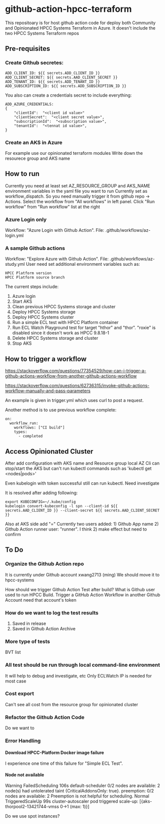 # github-action-hpcc-terraform
This repositoary is for host github action code for deploy both Community and Opinionated HPCC Systems Terraform in Azure.
It doesn't include the two HPCC Systems Terraform repos


## Pre-requisites
### Create Github secretes:
```code
ADD_CLIENT_ID: ${{ secrets.ADD_CLIENT_ID }}
ADD_CLIENT_SECRET: ${{ secrets.AAD_CLIENT_SECRET }}
ADD_TENANT_ID: ${{ secrets.ADD_TENANT_ID }}
ADD_SUBSCRIPTION_ID: ${{ secrets.ADD_SUBSCRIPTION_ID }}
```
You also can create a credentials secret to include everything:
```code
ADD_AZURE_CREDENTIALS:
{
    "clientId":  "<client id value>"
    "clientSecret":  "<client secret value>",
    "subscriptionId":  "<subscription value>",
    "tenantId":  "<tennat id value>",
}
```

### Create an AKS in Azure
For example use our opinionated terraform modules
Write down the resourece group and AKS name


## How to run 
Currently you need at least set AZ_RESOURCE_GROUP and AKS_NAME environment variables in the yaml file you want to run
Currently set as workflow_dispatch. So you need manually trigger it from github repo -> Actions. Select the workflow from "All workflows" in left panel. Click "Run workflow" from "Run workflow" list at the right

### Azure Login only
Workflow: "Azure Login with Github Action". File: .github/workflows/az-login.yml

### A sample Github actions
Workflow: "Explore Azure with Github Action". File: .github/workflows/az-study.yml
User need set additional environment variables such as:
```code
HPCC Platform version
HPCC Platform source branch 
```

The current steps include:
1. Azure login
2. Start AKS
3. Clean previous HPCC Systems storage and cluster
4. Deploy HPCC Systems storage
5. Deploy HPCC Systems cluster
6. Run a simple ECL test with HPCC Platform container
7. Run ECL Watch Playground test for target "hthor" and "thor". "roxie" is disabled since it doesn't work as HPCC 9.8.18-1
8. Delete HPCC Systems storage and cluster
9. Stop AKS


## How to trigger a workflow

https://stackoverflow.com/questions/77354529/how-can-i-trigger-a-github-actions-workflow-from-another-github-actions-workflow


https://stackoverflow.com/questions/62736315/invoke-github-actions-workflow-manually-and-pass-parameters


An example is given in trigger.yml which uses curl to post a request.

Another method is to use previous workflow complete:
```code
on:
  workflow_run:
    workflows: ["CI build"]
    types:
      - completed
```

## Access Opinionated Cluster 
After add configuration with AKS name and Resource group local AZ Cli can stop/start the AKS but can't run kubectl commands such as 'kubectl get <nodes|pods>'

Even kubelogin with token successful still can run kubectl. Need investigate
 
It is resolved after adding following:
```code
export KUBECONFIG=~/.kube/config
kubelogin convert-kubeconfig -l spn --client-id ${{ secrets.AAD_CLIENT_ID }} --client-secret ${{ secrets.AAD_CLIENT_SECRET }}
```
Also at AKS side add "<user>=<Service Principal Object ID>"
Currently two users added: 1) Github App name 2) Github Action runner user: "runner". I think 2) make effect but need to confirm 


## To Do 

### Organize the Github Action repo
It is currently under Github account xwang2713 (ming)
We should move it to hpcc-systems

How should we trigger Github Action Test after build? What is Github user used to run HPCC Build.
Trigger a GitHub Action Workflow in another Github Account need that account's token



### How do we want to log the test results
1. Saved in release
2. Saved in Github Action Archive


### More type of tests
BVT list

### All test should be run through local command-line environment 
It will help to debug and investigate, etc
Only ECLWatch IP is needed for most case

### Cost export
Can't see all cost from the resource group for opinionated cluster


### Refactor the Github Action Code
Do we want to 

### Error Handling
#### Download HPCC-Platform Docker image failure
I experience one time of this failure for "Simple ECL Test". 

#### Node not available
 Warning  FailedScheduling  106s  default-scheduler   0/2 nodes are available: 2 node(s) had untolerated taint {CriticalAddonsOnly: true}. preemption: 0/2 nodes are available: 2 Preemption is not helpful for scheduling.
  Normal   TriggeredScaleUp  99s   cluster-autoscaler  pod triggered scale-up: [{aks-thorpool2-13421744-vmss 0->1 (max: 1)}]


Do we use spot instances?

